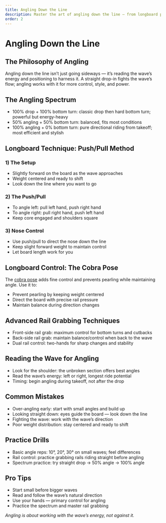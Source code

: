 ```yaml
---
title: Angling Down the Line
description: Master the art of angling down the line — from longboard push/pull to shortboard control, and flow with the wave’s energy.
order: 2
---
```


# Angling Down the Line

## The Philosophy of Angling

Angling down the line isn’t just going sideways — it’s reading the wave’s energy and positioning to harness it. A straight drop-in fights the wave’s flow; angling works with it for more control, style, and power.

## The Angling Spectrum

- 100% drop + 100% bottom turn: classic drop then hard bottom turn; powerful but energy-heavy
- 50% angling + 50% bottom turn: balanced, fits most conditions
- 100% angling + 0% bottom turn: pure directional riding from takeoff; most efficient and stylish

## Longboard Technique: Push/Pull Method

### 1) The Setup

- Slightly forward on the board as the wave approaches
- Weight centered and ready to shift
- Look down the line where you want to go

### 2) The Push/Pull

- To angle left: pull left hand, push right hand
- To angle right: pull right hand, push left hand
- Keep core engaged and shoulders square

### 3) Nose Control

- Use push/pull to direct the nose down the line
- Keep slight forward weight to maintain control
- Let board length work for you

## Longboard Control: The Cobra Pose

The [cobra pose](/guide/core-skills/cobra-pose) adds fine control and prevents pearling while maintaining angle. Use it to:

- Prevent pearling by keeping weight centered
- Direct the board with precise rail pressure
- Maintain balance during direction changes

## Advanced Rail Grabbing Techniques

- Front-side rail grab: maximum control for bottom turns and cutbacks
- Back-side rail grab: maintain balance/control when back to the wave
- Dual rail control: two-hands for sharp changes and stability

## Reading the Wave for Angling

- Look for the shoulder: the unbroken section offers best angles
- Read the wave’s energy: left or right, longest ride potential
- Timing: begin angling during takeoff, not after the drop

## Common Mistakes

- Over-angling early: start with small angles and build up
- Looking straight down: eyes guide the board — look down the line
- Fighting the wave: work with the wave’s direction
- Poor weight distribution: stay centered and ready to shift

## Practice Drills

- Basic angle reps: 10°, 20°, 30° on small waves; feel differences
- Rail control: practice grabbing rails riding straight before angling
- Spectrum practice: try straight drop → 50% angle → 100% angle

## Pro Tips

- Start small before bigger waves
- Read and follow the wave’s natural direction
- Use your hands — primary control for angling
- Practice the spectrum and master rail grabbing

_Angling is about working with the wave’s energy, not against it._
